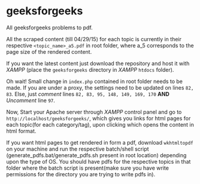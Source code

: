 # geeksforgeeks

All geeksforgeeks problems to pdf.

All the scraped content (till 04/29/15) for each topic is currently in their respective `<topic_name>_a5.pdf` in root folder, where a_5 corresponds to the page size of the rendered content.

If you want the latest content just download the repository and host it with *XAMPP* (place the `geeksforgeeks` directory in *XAMPP* `htdocs` folder).

Oh wait! Small change in `index.php` contained in root folder needs to be made. If you are under a proxy, the settings need to be updated on lines `82, 83`. Else, just *comment* lines `82, 83, 95, 148, 149, 169, 170` **AND** *Uncomment* line `97`.

Now, Start your Apache server through *XAMPP* control panel and go to `http://localhost/geeksforgeeks/`,  which gives you links for html pages for each topic(for each category/tag), upon clicking which opens the content in html format.

If you want html pages to get rendered in form a pdf, download `wkhtmltopdf` on your machine and run the respective batch/shell script (generate_pdfs.bat/generate_pdfs.sh present in root location) depending upon the type of OS. You should have pdfs for the respective topics in that folder where the batch script is present(make sure you have write permissions for the directory you are trying to write pdfs in).
